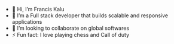 - 👋 Hi, I’m Francis Kalu
- 👀 I’m a Full stack developer that builds scalable and responsive applications
- 💞️ I’m looking to collaborate on global softwares
- ⚡ Fun fact: I love playing chess and Call of duty

